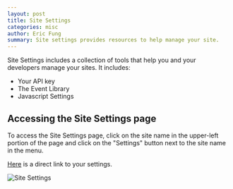 ```yaml
---
layout: post
title: Site Settings
categories: misc
author: Eric Fung
summary: Site settings provides resources to help manage your site.
---
```

Site Settings includes a collection of tools that help you and your developers manage your sites. It includes:

* Your API key
* The Event Library
* Javascript Settings

## Accessing the Site Settings page

To access the Site Settings page, click on the site name in the upper-left portion of the page and click on the "Settings" button next to the site name in the menu.

[Here][settings] is a direct link to your settings.

![Site Settings][site-settings]

[settings]: https://www.kissmetrics.com/settings
[site-settings]: http://f.cl.ly/items/3u200P1S30250o2Z0a2E/site_settings.png